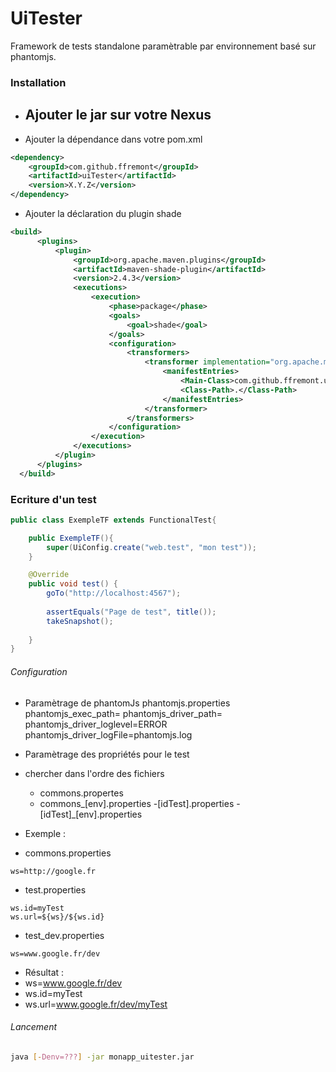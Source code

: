 UiTester
======

Framework de tests standalone paramètrable par environnement basé sur phantomjs.

### Installation
- Ajouter le jar sur votre Nexus
  -
- Ajouter la dépendance dans votre pom.xml
```xml
<dependency>
    <groupId>com.github.ffremont</groupId>
    <artifactId>uiTester</artifactId>
    <version>X.Y.Z</version>
</dependency>
```
- Ajouter la déclaration du plugin shade
```xml
<build>
      <plugins>
          <plugin>
              <groupId>org.apache.maven.plugins</groupId>
              <artifactId>maven-shade-plugin</artifactId>
              <version>2.4.3</version>
              <executions>
                  <execution>
                      <phase>package</phase>
                      <goals>
                          <goal>shade</goal>
                      </goals>
                      <configuration>
                          <transformers>
                              <transformer implementation="org.apache.maven.plugins.shade.resource.ManifestResourceTransformer">
                                  <manifestEntries>
                                      <Main-Class>com.github.ffremont.uitester.UiApp</Main-Class>
                                      <Class-Path>.</Class-Path>
                                  </manifestEntries>
                              </transformer>
                          </transformers>
                      </configuration>
                  </execution>
              </executions>
          </plugin>
      </plugins>
  </build>
```

### Ecriture d'un test
```java
public class ExempleTF extends FunctionalTest{

    public ExempleTF(){
        super(UiConfig.create("web.test", "mon test"));
    }

    @Override
    public void test() {
        goTo("http://localhost:4567");
        
        assertEquals("Page de test", title());
        takeSnapshot();
        
    }
}
```

###### Configuration
- Paramètrage de phantomJs phantomjs.properties
phantomjs_exec_path=
phantomjs_driver_path=
phantomjs_driver_loglevel=ERROR
phantomjs_driver_logFile=phantomjs.log

- Paramètrage des propriétés pour le test
 - chercher dans l'ordre des fichiers 
   - commons.propertes
   - commons_[env].properties
   -[idTest].properties
   -[idTest]_[env].properties
   
- Exemple : 
 - commons.properties 
```properties
ws=http://google.fr
```
 - test.properties
 ```properties
 ws.id=myTest
ws.url=${ws}/${ws.id}
 ```
 - test_dev.properties
 ```properties
 ws=www.google.fr/dev
 ```
 
 - Résultat :
  - ws=www.google.fr/dev
  - ws.id=myTest
  - ws.url=www.google.fr/dev/myTest

###### Lancement
```bash
java [-Denv=???] -jar monapp_uitester.jar
```

